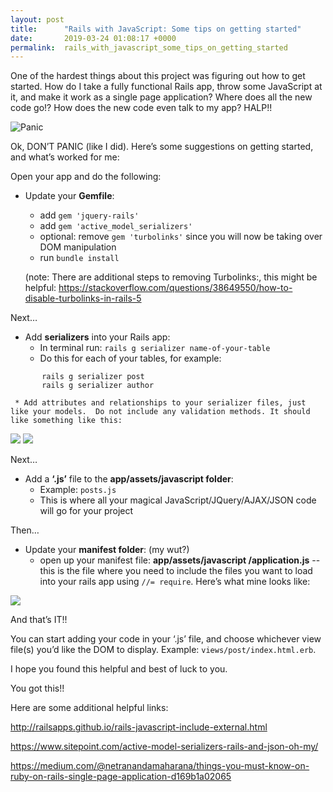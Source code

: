 ```yaml
---
layout: post
title:      "Rails with JavaScript: Some tips on getting started"
date:       2019-03-24 01:08:17 +0000
permalink:  rails_with_javascript_some_tips_on_getting_started
---
```



One of the hardest things about this project was figuring out how to get started.  How do I take a fully functional Rails app, throw some JavaScript at it, and make it work as a single page application?  Where does all the new code go!? How does the new code even talk to my app?  HALP!!

![Panic](https://i.imgur.com/73rPgGq.png)

Ok, DON’T PANIC (like I did).  Here’s some suggestions on getting started, and what’s worked for me:

Open your app and do the following:
* Update your **Gemfile**:
     * add `gem 'jquery-rails'`
     * add `gem 'active_model_serializers'`
     * optional: remove `gem 'turbolinks'` since you will now be taking over DOM manipulation
     * run `bundle install`

     (note:  There are additional steps to removing Turbolinks:, this might be helpful: https://stackoverflow.com/questions/38649550/how-to-disable-turbolinks-in-rails-5

Next…
* Add **serializers** into your Rails app:
     * In terminal run: `rails g serializer name-of-your-table`
     * Do this for each of your tables, for example:
```
       rails g serializer post
       rails g serializer author
```
							 
     * Add attributes and relationships to your serializer files, just like your models.  Do not include any validation methods. It should like something like this:

![](https://i.imgur.com/38rezzi.png)
![](https://i.imgur.com/CM1phqM.png)

Next…
* Add a **‘.js’** file to the **app/assets/javascript folder**:
     * Example:  `posts.js`
     * This is where all your magical JavaScript/JQuery/AJAX/JSON code will go for your project

Then…
* Update your **manifest folder**:   (my wut?)
     * open up your manifest file: **app/assets/javascript /application.js** --this is the file where you need to include the files you want to load into your rails app using `//= require`.
Here’s what mine looks like:

![](https://i.imgur.com/52KQsnR.png)

And that’s IT!!  

You can start adding your code in your ‘.js’ file, and choose whichever view file(s) you’d like the DOM to display.  Example: `views/post/index.html.erb`. 

I hope you found this helpful and best of luck to you.   

You got this!!

Here are some additional helpful links:  

http://railsapps.github.io/rails-javascript-include-external.html

https://www.sitepoint.com/active-model-serializers-rails-and-json-oh-my/

https://medium.com/@netranandamaharana/things-you-must-know-on-ruby-on-rails-single-page-application-d169b1a02065





